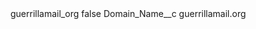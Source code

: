 <?xml version="1.0" encoding="UTF-8"?>
<CustomMetadata xmlns="http://soap.sforce.com/2006/04/metadata" xmlns:xsi="http://www.w3.org/2001/XMLSchema-instance" xmlns:xsd="http://www.w3.org/2001/XMLSchema">
    <label>guerrillamail_org</label>
    <protected>false</protected>
    <values>
        <field>Domain_Name__c</field>
        <value xsi:type="xsd:string">guerrillamail.org</value>
    </values>
</CustomMetadata>
